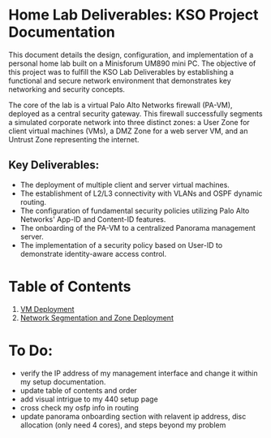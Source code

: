 # Home Lab Deliverables: KSO Project Documentation
This document details the design, configuration, and implementation of a personal home lab built on a Minisforum UM890 mini PC. The objective of this project was to fulfill the KSO Lab Deliverables by establishing a functional and secure network environment that demonstrates key networking and security concepts.

The core of the lab is a virtual Palo Alto Networks firewall (PA-VM), deployed as a central security gateway. This firewall successfully segments a simulated corporate network into three distinct zones: a User Zone for client virtual machines (VMs), a DMZ Zone for a web server VM, and an Untrust Zone representing the internet.

## Key Deliverables:
* The deployment of multiple client and server virtual machines.
* The establishment of L2/L3 connectivity with VLANs and OSPF dynamic routing.
* The configuration of fundamental security policies utilizing Palo Alto Networks' App-ID and Content-ID features.
* The onboarding of the PA-VM to a centralized Panorama management server.
* The implementation of a security policy based on User-ID to demonstrate identity-aware access control.

# Table of Contents
1. [VM Deployment](VM_Deplyment.md)
2. [Network Segmentation and Zone Deployment](Segmentation_Zones.md)

# To Do:
* verify the IP address of my management interface and change it within my setup documentation.
* update table of contents and order
* add visual intrigue to my 440 setup page
* cross check my osfp info in routing
* update panorama onboarding section with relavent ip address, disc allocation (only need 4 cores), and steps beyond my problem
